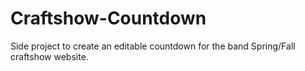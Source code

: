 # Craftshow-Countdown
Side project to create an editable countdown for the band Spring/Fall craftshow website.
